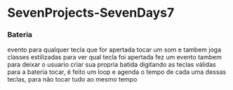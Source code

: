 # SevenProjects-SevenDays7

### Bateria

evento para qualquer tecla que for apertada tocar um som e tambem joga classes estilizadas para ver qual tecla foi apertada
fez um evento tambem para deixar o usuario criar sua propria batida digitando as teclas válidas para a bateria tocar, é feito um loop
e agenda o tempo de cada uma dessas teclas, para não tocar tudo ao mesmo tempo
